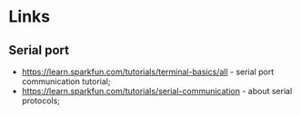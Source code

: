 # Links

## Serial port

- https://learn.sparkfun.com/tutorials/terminal-basics/all - serial port communication tutorial;
- https://learn.sparkfun.com/tutorials/serial-communication - about serial protocols;
